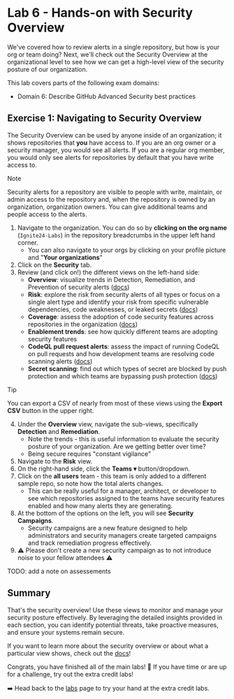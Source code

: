 # Lab 6 - Hands-on with Security Overview

We've covered how to review alerts in a single repository, but how is your org or team doing? Next, we'll check out the Security Overview at the organizational level to see how we can get a high-level view of the security posture of our organization.

This lab covers parts of the following exam domains:

- Domain 6: Describe GitHub Advanced Security best practices

## Exercise 1: Navigating to Security Overview

The Security Overview can be used by anyone inside of an organization; it shows repositories that **you** have access to. If you are an org owner or a security manager, you would see all alerts. If you are a regular org member, you would only see alerts for repositories by default that you have write access to.

> [!NOTE]
> Security alerts for a repository are visible to people with write, maintain, or admin access to the repository and, when the repository is owned by an organization, organization owners. You can give additional teams and people access to the alerts.
1. Navigate to the organization. You can do so by **clicking on the org name** (`Ignite24-Labs`) in the repository breadcrumbs in the upper left hand corner.
    - You can also navigate to your orgs by clicking on your profile picture and "**Your organizations**"
2. Click on the **Security** tab.
3. Review (and click on!) the different views on the left-hand side:
    - **Overview**: visualize trends in Detection, Remediation, and Prevention of security alerts ([docs](https://docs.github.com/en/enterprise-cloud@latest/code-security/security-overview/viewing-security-insights#about-security-insights))
    - **Risk**: explore the risk from security alerts of all types or focus on a single alert type and identify your risk from specific vulnerable dependencies, code weaknesses, or leaked secrets ([docs](https://docs.github.com/en/enterprise-cloud@latest/code-security/security-overview/assessing-code-security-risk))
    - **Coverage**: assess the adoption of code security features across repositories in the organization ([docs](https://docs.github.com/en/enterprise-cloud@latest/code-security/security-overview/assessing-adoption-code-security))
    - **Enablement trends**: see how quickly different teams are adopting security features
    - **CodeQL pull request alerts**: assess the impact of running CodeQL on pull requests and how development teams are resolving code scanning alerts ([docs](https://docs.github.com/en/enterprise-cloud@latest/code-security/security-overview/viewing-metrics-for-pull-request-alerts))
    - **Secret scanning**: find out which types of secret are blocked by push protection and which teams are bypassing push protection ([docs](https://docs.github.com/en/enterprise-cloud@latest/code-security/security-overview/viewing-metrics-for-secret-scanning-push-protection))

> [!TIP]
> You can export a CSV of nearly from most of these views using the **Export CSV** button in the upper right.
4. Under the **Overview** view, navigate the sub-views, specifically **Detection** and **Remediation**.
    - Note the trends - this is useful information to evaluate the security posture of your organization. Are we getting better over time?
    - Being secure requires "constant vigilance"
5. Navigate to the **Risk** view.
6. On the right-hand side, click the **Teams ▾** button/dropdown.
7. Click on the **all users** team - this team is only added to a different sample repo, so note how the total alerts changes.
    - This can be really useful for a manager, architect, or developer to see which repositories assigned to the teams have security features enabled and how many alerts they are generating.
8. At the bottom of the options on the left, you will see **Security Campaigns**.
    - Security campaigns are a new feature designed to help administrators and security managers create targeted campaigns and track remediation progress effectively.
9. ⚠️ Please don't create a new security campaign as to not introduce noise to your fellow attendees ⚠️

TODO: add a note on assessements

## Summary

That's the security overview! Use these views to monitor and manage your security posture effectively. By leveraging the detailed insights provided in each section, you can identify potential threats, take proactive measures, and ensure your systems remain secure.

If you want to learn more about the security overview or about what a particular view shows, check out the [docs](https://docs.github.com/en/enterprise-cloud@latest/code-security/security-overview/about-security-overview)!

Congrats, you have finished all of the main labs! 🎉 If you have time or are up for a challenge, try out the extra credit labs!

➡️ Head back to the [labs](README.md) page to try your hand at the extra credit labs.